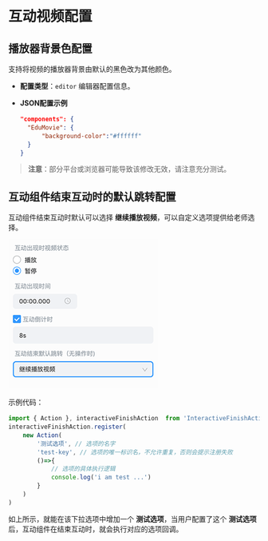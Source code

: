 # 互动视频配置

## 播放器背景色配置

支持将视频的播放器背景由默认的黑色改为其他颜色。

- **配置类型**：`editor` 编辑器配置信息。

- **JSON配置示例**

  ```json
  "components": {
    "EduMovie": {
        "background-color":"#ffffff"
    }
  }
  ```

>**注意**：部分平台或浏览器可能导致该修改无效，请注意充分测试。

## 互动组件结束互动时的默认跳转配置

互动组件结束互动时默认可以选择 **继续播放视频**，可以自定义选项提供给老师选择。

![结束互动时的默认跳转](../../../img/video-component3.png)

示例代码：

```ts
import { Action }, interactiveFinishAction  from 'InteractiveFinishAction'
interactiveFinishAction.register(
    new Action(
        '测试选项', // 选项的名字
        'test-key', // 选项的唯一标识名，不允许重复，否则会提示注册失败
        ()=>{
            // 选项的具体执行逻辑
            console.log('i am test ...')
        }
    )
)
```

如上所示，就能在该下拉选项中增加一个 **测试选项**，当用户配置了这个 **测试选项** 后，互动组件在结束互动时，就会执行对应的选项回调。
